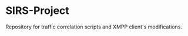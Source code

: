 SIRS-Project
============

Repository for traffic correlation scripts and XMPP client's modifications.
